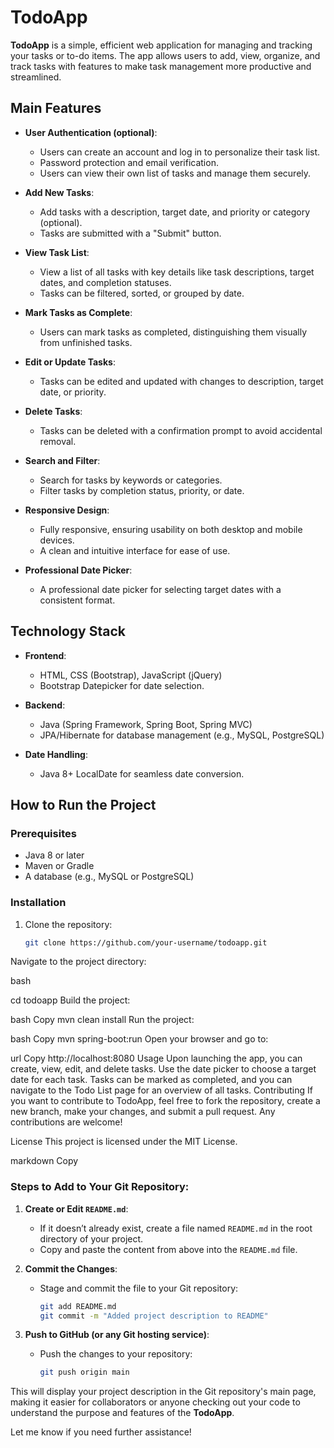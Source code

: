 # TodoApp

**TodoApp** is a simple, efficient web application for managing and tracking your tasks or to-do items. The app allows users to add, view, organize, and track tasks with features to make task management more productive and streamlined.

## Main Features

- **User Authentication (optional)**:
  - Users can create an account and log in to personalize their task list.
  - Password protection and email verification.
  - Users can view their own list of tasks and manage them securely.

- **Add New Tasks**:
  - Add tasks with a description, target date, and priority or category (optional).
  - Tasks are submitted with a "Submit" button.

- **View Task List**:
  - View a list of all tasks with key details like task descriptions, target dates, and completion statuses.
  - Tasks can be filtered, sorted, or grouped by date.

- **Mark Tasks as Complete**:
  - Users can mark tasks as completed, distinguishing them visually from unfinished tasks.

- **Edit or Update Tasks**:
  - Tasks can be edited and updated with changes to description, target date, or priority.

- **Delete Tasks**:
  - Tasks can be deleted with a confirmation prompt to avoid accidental removal.

- **Search and Filter**:
  - Search for tasks by keywords or categories.
  - Filter tasks by completion status, priority, or date.

- **Responsive Design**:
  - Fully responsive, ensuring usability on both desktop and mobile devices.
  - A clean and intuitive interface for ease of use.

- **Professional Date Picker**:
  - A professional date picker for selecting target dates with a consistent format.

## Technology Stack

- **Frontend**:
  - HTML, CSS (Bootstrap), JavaScript (jQuery)
  - Bootstrap Datepicker for date selection.
  
- **Backend**:
  - Java (Spring Framework, Spring Boot, Spring MVC)
  - JPA/Hibernate for database management (e.g., MySQL, PostgreSQL)

- **Date Handling**:
  - Java 8+ LocalDate for seamless date conversion.

## How to Run the Project

### Prerequisites

- Java 8 or later
- Maven or Gradle
- A database (e.g., MySQL or PostgreSQL)

### Installation

1. Clone the repository:
   ```bash
   git clone https://github.com/your-username/todoapp.git
Navigate to the project directory:

bash

cd todoapp
Build the project:

bash
Copy
mvn clean install
Run the project:

bash
Copy
mvn spring-boot:run
Open your browser and go to:

url
Copy
http://localhost:8080
Usage
Upon launching the app, you can create, view, edit, and delete tasks.
Use the date picker to choose a target date for each task.
Tasks can be marked as completed, and you can navigate to the Todo List page for an overview of all tasks.
Contributing
If you want to contribute to TodoApp, feel free to fork the repository, create a new branch, make your changes, and submit a pull request. Any contributions are welcome!

License
This project is licensed under the MIT License.

markdown
Copy

### **Steps to Add to Your Git Repository:**

1. **Create or Edit `README.md`**:
   - If it doesn’t already exist, create a file named `README.md` in the root directory of your project.
   - Copy and paste the content from above into the `README.md` file.

2. **Commit the Changes**:
   - Stage and commit the file to your Git repository:
     ```bash
     git add README.md
     git commit -m "Added project description to README"
     ```

3. **Push to GitHub (or any Git hosting service)**:
   - Push the changes to your repository:
     ```bash
     git push origin main
     ```

This will display your project description in the Git repository's main page, making it easier for collaborators or anyone checking out your code to understand the purpose and features of the **TodoApp**.

Let me know if you need further assistance!
